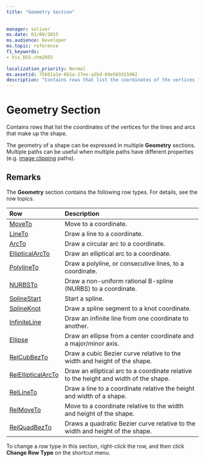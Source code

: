 ```yaml
---
title: "Geometry Section"
 
 
manager: soliver
ms.date: 03/09/2015
ms.audience: Developer
ms.topic: reference
f1_keywords:
- Vis_DSS.chm2055
 
localization_priority: Normal
ms.assetid: 75601a1e-6b1a-27ee-a2bd-69e569315982
description: "Contains rows that list the coordinates of the vertices for the lines and arcs that make up the shape."
---
```


# Geometry Section

Contains rows that list the coordinates of the vertices for the lines and arcs that make up the shape. 
  
The geometry of a shape can be expressed in multiple **Geometry** sections. Multiple paths can be useful when multiple paths have different properties (e.g. [image clipping](clippingpath-cell-foreign-image-info-section.md) paths). 
  
## Remarks

The **Geometry** section contains the following row types. For details, see the row topics. 
  
|**Row**|**Description**|
|:-----|:-----|
|[MoveTo](moveto-row-geometry-section.md) <br/> |Move to a coordinate.  <br/> |
|[LineTo](lineto-row-geometry-section.md) <br/> |Draw a line to a coordinate.  <br/> |
|[ArcTo](arcto-row-geometry-section.md) <br/> |Draw a circular arc to a coordinate.  <br/> |
|[EllipticalArcTo](ellipticalarcto-row-geometry-section.md) <br/> |Draw an elliptical arc to a coordinate.  <br/> |
|[PolylineTo](polylineto-row-geometry-section.md) <br/> |Draw a polyline, or consecutive lines, to a coordinate.  <br/> |
|[NURBSTo](nurbsto-row-geometry-section.md) <br/> |Draw a non-uniform rational B-spline (NURBS) to a coordinate.  <br/> |
|[SplineStart](splinestart-row-geometry-section.md) <br/> |Start a spline.  <br/> |
|[SplineKnot](splineknot-row-geometry-section.md) <br/> |Draw a spline segment to a knot coordinate.  <br/> |
|[InfiniteLine](infiniteline-row-geometry-section.md) <br/> |Draw an infinite line from one coordinate to another.  <br/> |
|[Ellipse](ellipse-row-geometry-section.md) <br/> |Draw an ellipse from a center coordinate and a major/minor axis.  <br/> |
|[RelCubBezTo](relcubbezto-row-geometry-section.md) <br/> |Draw a cubic Bezier curve relative to the width and height of the shape.  <br/> |
|[RelEllipticalArcTo](relellipticalarcto-row-geometry-section.md) <br/> |Draw an elliptical arc to a coordinate relative to the height and width of the shape.  <br/> |
|[RelLineTo](rellineto-row-geometry-section.md) <br/> |Draw a line to a coordinate relative the height and width of a shape.  <br/> |
|[RelMoveTo](relmoveto-row-geometry-section.md) <br/> |Move to a coordinate relative to the width and height of the shape.  <br/> |
|[RelQuadBezTo](relquadbezto-row-geometry-section.md) <br/> |Draws a quadratic Bezier curve relative to the width and height of the shape.  <br/> |
   
To change a row type in this section, right-click the row, and then click **Change Row Type** on the shortcut menu. 
  

